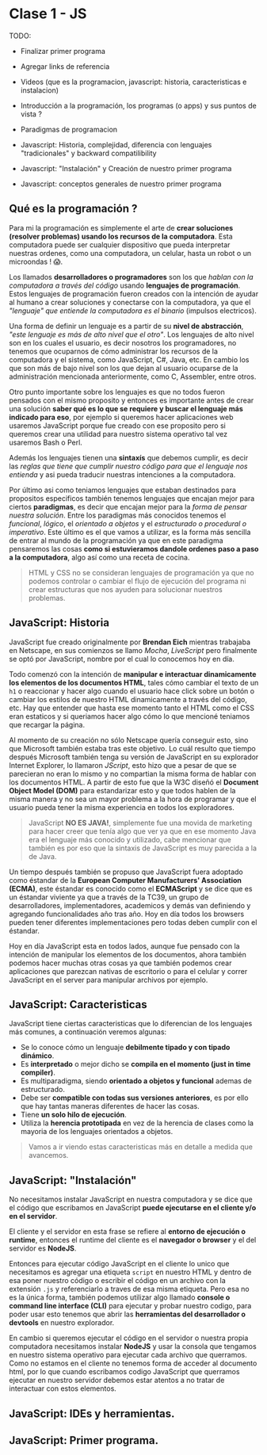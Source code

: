 # Clase 1 - JS

TODO:
* Finalizar primer programa
* Agregar links de referencia
* Videos (que es la programacion, javascript: historia, caracteristicas e instalacion)

* Introducción a la programación, los programas (o apps) y sus puntos de vista ?
* Paradigmas de programacion
* Javascript: Historia, complejidad, diferencia con lenguajes "tradicionales" y backward compatilibility
* Javascript: "Instalación" y Creación de nuestro primer programa
* Javascript: conceptos generales de nuestro primer programa

## Qué es la programación ?

Para mi la programación es simplemente el arte de **crear soluciones (resolver problemas) usando los recursos de la computadora**. Esta computadora puede ser cualquier dispositivo que pueda interpretar nuestras ordenes, como una computadora, un celular, hasta un robot o un microondas ! 😱. 

Los llamados **desarrolladores o programadores** son los que *hablan con la computadora a través del código* usando **lenguajes de programación**. Estos lenguajes de programación fueron creados con la intención de ayudar al humano a crear soluciones y conectarse con la computadora, ya que el *"lenguaje" que entiende la computadora es el binario* (impulsos electricos).

Una forma de definir un lenguaje es a partir de su **nivel de abstracción**, *"este lenguaje es más de alto nivel que el otro"*. Los lenguajes de alto nivel son en los cuales el usuario, es decir nosotros los programadores, no tenemos que ocuparnos de cómo administrar los recursos de la computadora y el sistema, como JavaScript, C#, Java, etc. En cambio los que son más de bajo nivel son los que dejan al usuario ocuparse de la administración mencionada anteriormente, como C, Assembler, entre otros.

Otro punto importante sobre los lenguajes es que no todos fueron pensados con el mismo proposito y entonces es importante antes de crear una solución **saber qué es lo que se requiere y buscar el lenguaje más indicado para eso**, por ejemplo si queremos hacer aplicaciones web usaremos JavaScript porque fue creado con ese proposito pero si queremos crear una utilidad para nuestro sistema operativo tal vez usaremos Bash o Perl.

Además los lenguajes tienen una **sintaxís** que debemos cumplir, es decir las *reglas que tiene que cumplir nuestro código para que el lenguaje nos entienda* y asi pueda traducir nuestras intenciones a la computadora.

Por último asi como teniamos lenguajes que estaban destinados para propositos especificos también tenemos lenguajes que encajan mejor para ciertos **paradigmas**, es decir que encajan mejor para la *forma de pensar nuestra solución*. Entre los paradigmas más conocidos tenemos el *funcional*, *lógico*, el *orientado a objetos* y el *estructurado o procedural o imperativo*. Este último es el que vamos a utilizar, es la forma más sencilla de entrar al mundo de la programación ya que en este paradigma pensaremos las cosas **como si estuvieramos dandole ordenes paso a paso a la computadora**, algo así como una receta de cocina. 

> HTML y CSS no se consideran lenguajes de programación ya que no podemos controlar o cambiar el flujo de ejecución del programa ni crear estructuras que nos ayuden para solucionar nuestros problemas.


## JavaScript: Historia

JavaScript fue creado originalmente por **Brendan Eich** mientras trabajaba en Netscape, en sus comienzos se llamo *Mocha*, *LiveScript* pero finalmente se optó por JavaScript, nombre por el cual lo conocemos hoy en día.

Todo comenzó con la intención de **manipular e interactuar dinamicamente los elementos de los documentos HTML**, tales cómo cambiar el texto de un `h1` o reaccionar y hacer algo cuando el usuario hace click sobre un botón o cambiar los estilos de nuestro HTML dinamicamente a través del código, etc. Hay que entender que hasta ese momento tanto el HTML como el CSS eran estaticos y si queriamos hacer algo cómo lo que mencioné teniamos que recargar la página.

Al momento de su creación no sólo Netscape quería conseguir esto, sino que Microsoft también estaba tras este objetivo. Lo cuál resulto que tiempo después Microsoft también tenga su versión de JavaScript en su explorador Internet Explorer, lo llamaron *JScript*, esto hizo que a pesar de que se parecieran no eran lo mismo y no compartian la misma forma de hablar con los documentos HTML. A partir de esto fue que la W3C diseñó el **Document Object Model (DOM)** para estandarizar esto y que todos hablen de la misma manera y no sea un mayor problema a la hora de programar y que el usuario pueda tener la misma experiencia en todos los exploradores.

> JavaScript **NO ES JAVA!**, simplemente fue una movida de marketing para hacer creer que tenía algo que ver ya que en ese momento Java era el lenguaje más conocido y utilizado, cabe mencionar que también es por eso que la sintaxis de JavaScript es muy parecida a la de Java.

Un tiempo después también se propuso que JavaScript fuera adoptado como éstandar de la **European Computer Manufacturers' Association (ECMA)**, este éstandar es conocido como el **ECMAScript** y se dice que es un éstandar viviente ya que a través de la TC39, un grupo de desarrolladores, implementadores, academicos y demás van definiendo y agregando funcionalidades año tras año. Hoy en día todos los browsers pueden tener diferentes implementaciones pero todas deben cumplir con el éstandar.

Hoy en día JavaScript esta en todos lados, aunque fue pensado con la intención de manipular los elementos de los documentos, ahora también podemos hacer muchas otras cosas ya que también podemos crear aplicaciones que parezcan nativas de escritorio o para el celular y correr JavaScript en el server para manipular archivos por ejemplo.


## JavaScript: Caracteristicas

JavaScript tiene ciertas caracteristicas que lo diferencian de los lenguajes más comunes, a continuación veremos algunas:

* Se lo conoce cómo un lenguaje **debilmente tipado y con tipado dinámico**.
* Es **interpretado** o mejor dicho se **compila en el momento (just in time compiler)**.
* Es multiparadigma, siendo **orientado a objetos y funcional** ademas de estructurado.
* Debe ser **compatible con todas sus versiones anteriores**, es por ello que hay tantas maneras diferentes de hacer las cosas.
* Tiene **un solo hilo de ejecución**.
* Utiliza la **herencia prototipada** en vez de la herencia de clases como la mayoria de los lenguajes orientados a objetos.

> Vamos a ir viendo estas caracteristicas más en detalle a medida que avancemos.

## JavaScript: "Instalación"

No necesitamos instalar JavaScript en nuestra computadora y se dice que el código que escribamos en JavaScript **puede ejecutarse en el cliente y/o en el servidor**.

El cliente y el servidor en esta frase se refiere al **entorno de ejecución o runtime**, entonces el runtime del cliente es el **navegador o browser** y el del servidor es **NodeJS**.

Entonces para ejecutar código JavaScript en el cliente lo unico que necesitamos es agregar una etiqueta `script` en nuestro HTML y dentro de esa poner nuestro código o escribir el código en un archivo con la extensión `.js` y referenciarlo a traves de esa misma etiqueta. Pero esa no es la única forma, también podemos utilizar algo llamado **console o command line interface (CLI)** para ejecutar y probar nuestro codigo, para poder usar esto tenemos que abrir las **herramientas del desarrollador o devtools** en nuestro explorador.

En cambio si queremos ejecutar el código en el servidor o nuestra propia computadora necesitamos instalar **NodeJS** y usar la consola que tengamos en nuestro sistema operativo para ejecutar cada archivo que querramos. Como no estamos en el cliente no tenemos forma de acceder al documento html, por lo que cuando escribamos codigo JavaScript que querramos ejecutar en nuestro servidor debemos estar atentos a no tratar de interactuar con estos elementos.

## JavaScript: IDEs y herramientas.

## JavaScript: Primer programa.

